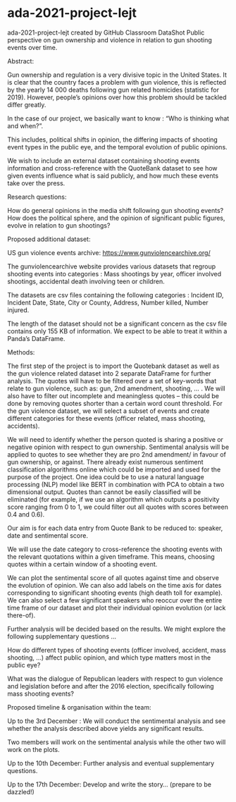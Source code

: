 # ada-2021-project-lejt
ada-2021-project-lejt created by GitHub Classroom
DataShot
Public perspective on gun ownership and violence in relation to gun shooting events over time.
 
 
 
Abstract:
 
Gun ownership and regulation is a very divisive topic in the United States. It is clear that the country faces a problem with gun violence, this is reflected by the yearly 14 000 deaths following gun related homicides (statistic for 2019). However, people’s opinions over how this problem should be tackled differ greatly.
 
In the case of our project, we basically want to know :
“Who is thinking what and when?”.
 
This includes, political shifts in opinion, the differing impacts of shooting event types in the public eye, and the temporal evolution of public opinions.
 
We wish to include an external dataset containing shooting events information and cross-reference with the QuoteBank dataset to see how given events influence what is said publicly, and how much these events take over the press.
 













Research questions:
 
How do general opinions in the media shift following gun shooting events?
How does the political sphere, and the opinion of significant public figures, evolve in relation to gun shootings?
 

Proposed additional dataset:
 
US gun violence events archive:
https://www.gunviolencearchive.org/
 
The gunviolencearchive website provides various datasets that regroup shooting events into categories : Mass shootings by year, officer involved shootings, accidental death involving teen or children.
 
The datasets are csv files containing the following categories :
Incident ID, Incident Date, State, City or County, Address, Number killed, Number injured.
 
The length of the dataset should not be a significant concern as the csv file contains only 155 KB of information. We expect to be able to treat it within a Panda’s DataFrame.
 
 
 
 




Methods:
 
The first step of the project is to import the Quotebank dataset as well as the gun violence related dataset into  2 separate DataFrame for further analysis. The quotes will have to be filtered over a set of key-words that relate to gun violence, such as: gun, 2nd amendment, shooting, … .  We will also have to filter out incomplete and meaningless quotes – this could be done by removing quotes shorter than a certain word count threshold. For the gun violence dataset, we will select a subset of events and create different categories for these events (officer related, mass shooting, accidents).
 
We will need to identify whether the person quoted is sharing a positive or negative opinion with respect to gun ownership. Sentimental analysis will be applied to quotes to see whether they are pro 2nd amendment/ in favour of gun ownership, or against. There already exist numerous sentiment classification algorithms online which could be imported and used for the purpose of the project. One idea could be to use a natural language processing (NLP) model like BERT in combination with PCA to obtain a two dimensional output. Quotes than cannot be easily classified will be eliminated (for example, if we use an algorithm which outputs a positivity score ranging from 0 to 1, we could filter out all quotes with scores between 0.4 and 0.6).
 
Our aim is for each data entry from Quote Bank to be reduced to: speaker, date and sentimental score.
 
We will use the date category to cross-reference the shooting events with the relevant quotations within a given timeframe. This means, choosing quotes within a certain window of a shooting event.
 
We can plot the sentimental score of all quotes against time and observe the evolution of opinion. We can also add labels on the time axis for dates corresponding to significant shooting events (high death toll for example).
We can also select a few significant speakers who reoccur over the entire time frame of our dataset and plot their individual opinion evolution (or lack there-of).
 
Further analysis will be decided based on the results. We might explore the following supplementary questions …
 
How do different types of shooting events (officer involved, accident, mass shooting, …) affect public opinion, and which type matters most in the public eye?
 
What was the dialogue of Republican leaders with respect to gun violence and legislation before and after the 2016 election, specifically following mass shooting events?
 
 








Proposed timeline & organisation within the team:
 
Up to the 3rd December :
We will conduct the sentimental analysis and see whether the analysis described above yields any significant results.
 
Two members will work on the sentimental analysis while the other two will work on the plots.
 
Up to the 10th December:
Further analysis and eventual supplementary questions.
 
Up to the 17th December:
Develop and write the story… (prepare to be dazzled!)
